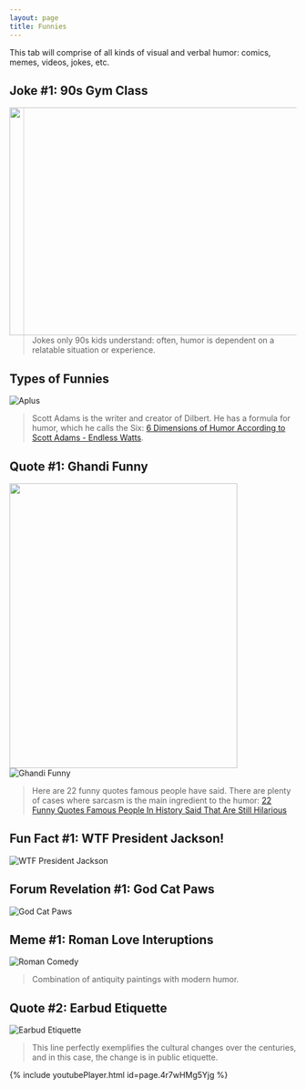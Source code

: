 ```yaml
---
layout: page
title: Funnies
---
```


<p class="message">
  This tab will comprise of all kinds of visual and verbal humor: comics, memes, videos, jokes, etc.
</p>

## Joke #1: 90s Gym Class
<a href="url"><img src="https://actamu.github.io/laughing-aggies/public/images/gym_class.png" align="left" height="400" width="600" ></a>
> Jokes only 90s kids understand: often, humor is dependent on a relatable situation or experience.

## Types of Funnies
![Aplus](https://actamu.github.io/laughing-aggies/public/images/Aplus.png)
> Scott Adams is the writer and creator of Dilbert.  He has a formula for humor, which he calls the Six: [6 Dimensions of Humor According to Scott Adams - Endless Watts](http://endlesswatts.com/6-dimensions-of-humor-according-to-scott-adams/).

## Quote #1: Ghandi Funny
<a href="url"><img src="https://actamu.github.io/laughing-aggies/public/images/ghandi_funny.jpeg" align="left" height="500" width="400" ></a>
![Ghandi Funny](https://actamu.github.io/laughing-aggies/public/images/ghandi_funny.jpeg)
> Here are 22 funny quotes famous people have said. There are plenty of cases where sarcasm is the main ingredient to the humor: [22 Funny Quotes Famous People In History Said That Are Still Hilarious](http://theawesomedaily.com/funny-quotes-from-famous-people-in-history/)

## Fun Fact #1: WTF President Jackson!
![WTF President Jackson](https://actamu.github.io/laughing-aggies/public/images/wtf_presjackson.jpg)

## Forum Revelation #1: God Cat Paws
![God Cat Paws](https://actamu.github.io/laughing-aggies/public/images/cat_paws.jpg)

## Meme #1: Roman Love Interuptions
![Roman Comedy](https://actamu.github.io/laughing-aggies/public/images/romancomedy.png)
> Combination of antiquity paintings with modern humor.

## Quote #2: Earbud Etiquette
![Earbud Etiquette](https://actamu.github.io/laughing-aggies/public/images/modern_hattip.png)
> This line perfectly exemplifies the cultural changes over the centuries, and in this case, the change is in public etiquette.

{% include youtubePlayer.html id=page.4r7wHMg5Yjg %}
